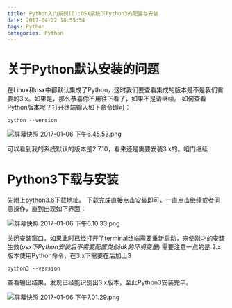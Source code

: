 ```yaml
---
title: Python入门系列(0):OSX系统下Python3的配置与安装
date: 2017-04-22 18:55:54
tags: Python
categories: Python
---
```

# 关于Python默认安装的问题
在Linux和osx中都默认集成了Python，这时我们要查看集成的版本是不是我们需要的3.x。如果是，那么恭喜你不用往下看了，如果不是请继续。
如何查看Python版本呢？打开终端输入如下命令即可：
```
python --version
```

![屏幕快照 2017-01-06 下午6.45.53.png](http://upload-images.jianshu.io/upload_images/1796052-8911115b3e35e144.png?imageMogr2/auto-orient/strip%7CimageView2/2/w/1240)

可以看到我的系统默认的版本是2.7.10，看来还是需要安装3.x的。咱门继续

<!-- more -->

# Python3下载与安装

先附上[python3.6](https://www.python.org/ftp/python/3.6.0/python-3.6.0-macosx10.6.pkg)下载地址。
下载完成直接点击安装即可，一直点击继续或者同意操作，直到出现如下界面：

![屏幕快照 2017-01-06 下午6.10.33.png](http://upload-images.jianshu.io/upload_images/1796052-79c9c599a48d6f23.png?imageMogr2/auto-orient/strip%7CimageView2/2/w/1240)

关闭安装窗口，如果此时已经打开了terminal终端需要重新启动，来使刚才的安装生效(*osx下Python安装后不需要配置类似jdk的环境变量*)
需要注意一点的是 2.x版本使用Python命令，在3.x下需要在后加上3

```
python3 --version
```

查看输出结果，发现已经能识别出3.x版本，至此Python3安装完毕。

![屏幕快照 2017-01-06 下午7.01.29.png](http://upload-images.jianshu.io/upload_images/1796052-ec941e46202d0d97.png?imageMogr2/auto-orient/strip%7CimageView2/2/w/1240)